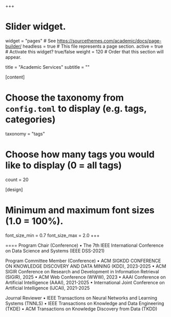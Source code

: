 +++
# Slider widget.
widget = "pages"  # See https://sourcethemes.com/academic/docs/page-builder/
headless = true  # This file represents a page section.
active = true  # Activate this widget? true/false
weight = 120  # Order that this section will appear.

title = "Academic Services"
subtitle = ""

[content]
  # Choose the taxonomy from `config.toml` to display (e.g. tags, categories)
  taxonomy = "tags"
  
  # Choose how many tags you would like to display (0 = all tags)
  count = 20

[design]
  # Minimum and maximum font sizes (1.0 = 100%).
  font_size_min = 0.7
  font_size_max = 2.0
+++


====
Program Chair (Conference)
•	The 7th IEEE International Conference on Data Science and Systems (IEEE DSS-2021) 

Program Committee Member (Conference)
•	ACM SIGKDD CONFERENCE ON KNOWLEDGE DISCOVERY AND DATA MINING (KDD), 2023-2025
•	ACM SIGIR Conference on Research and Development in Information Retrieval (SIGIR), 2025
•	ACM Web Conference (WWW), 2023
•	AAAI Conference on Artificial Intelligence (AAAI), 2021-2025
•	International Joint Conference on Artificial Intelligence (IJCAI), 2021-2025

Journal Reviewer
•	IEEE Transactions on Neural Networks and Learning Systems (TNNLS)
•	IEEE Transactions on Knowledge and Data Engineering (TKDE)
•	ACM Transactions on Knowledge Discovery from Data (TKDD) 




